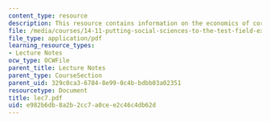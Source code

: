 ```yaml
---
content_type: resource
description: This resource contains information on the economics of corruption.
file: /media/courses/14-11-putting-social-sciences-to-the-test-field-experiments-in-economics-spring-2006/e982b6db8a2b2cc7a0cee2c46c4db62d_lec7.pdf
file_type: application/pdf
learning_resource_types:
- Lecture Notes
ocw_type: OCWFile
parent_title: Lecture Notes
parent_type: CourseSection
parent_uid: 329c0ca3-6784-8e99-0c4b-bdbb03a02351
resourcetype: Document
title: lec7.pdf
uid: e982b6db-8a2b-2cc7-a0ce-e2c46c4db62d
---
```

